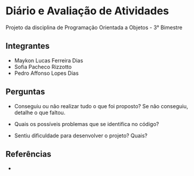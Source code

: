 # Diário e Avaliação de Atividades

Projeto da disciplina de Programação Orientada a Objetos - 3° Bimestre

## Integrantes

- Maykon Lucas Ferreira Dias
- Sofia Pacheco Rizzotto
- Pedro Affonso Lopes Dias

## Perguntas

- Conseguiu ou não realizar tudo o que foi proposto? Se não conseguiu, detalhe o que
  faltou.

- Quais os possíveis problemas que se identifica no código?

- Sentiu dificuldade para desenvolver o projeto? Quais?

## Referências

- []()
